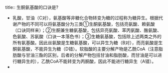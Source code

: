 title:: 生酮氨基酸的口诀是?

- 乳酸，甘油（C对），氨基酸等非糖化合物转变为糖的过程称为糖异生。根据代谢产物的不同可以将氨基酸分为三类①生酮氨基酸，包括亮氨酸、赖氨酸（口诀同样来）；②生酮兼生糖氨基酸，包括异亮氨酸、苯丙氨酸、酪氨酸、色氨酸、苏氨酸（口诀一本落色书）；③生糖氨基酸，包括除上述两类之外的所有氨基酸。因此丝氨酸是生糖氨基酸，可以异生为糖（B对），而亮氨酸是生酮氨基酸，不能异生为糖（D错）。软脂酸的主要分解产物是乙酰CoA（注意脂肪酸与甘油三酯的区别，后者的分解产物包括甘油和脂肪酸，而甘油是可以进行糖异生的），乙酰CoA不能转变为丙酮酸，因此不能进行糖异生（A错）。
-